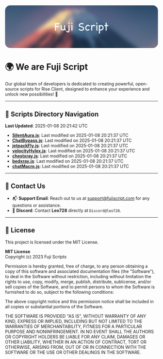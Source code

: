 ![Banner](.github/b.webp)

# 🌍 **We are Fuji Script**

Our global team of developers is dedicated to creating powerful, open-source scripts for Rise Client, designed to enhance your experience and unlock new possibilities! 🌟

---
<!-- SCRIPTS_NAVIGATION_START -->
## 📂 **Scripts Directory Navigation**

**Last Updated**: 2025-01-08 20:21:42 UTC

- **[SilentAura.js](scripts/SilentAura.js)**: Last modified on 2025-01-08 20:21:37 UTC
- **[ChatBypass.js](scripts/ChatBypass.js)**: Last modified on 2025-01-08 20:21:37 UTC
- **[jetpackFly.js](scripts/jetpackFly.js)**: Last modified on 2025-01-08 20:21:37 UTC
- **[velocityHylex.js](scripts/velocityHylex.js)**: Last modified on 2025-01-08 20:21:37 UTC
- **[chestxray.js](scripts/chestxray.js)**: Last modified on 2025-01-08 20:21:37 UTC
- **[bedxray.js](scripts/bedxray.js)**: Last modified on 2025-01-08 20:21:37 UTC
- **[chatMacro.js](scripts/chatMacro.js)**: Last modified on 2025-01-08 20:21:37 UTC

<!-- SCRIPTS_NAVIGATION_END -->

---

## 💬 **Contact Us**  
- 📬 **Support Email**: Reach out to us at [support@fujiscript.com](mailto:support@fujiscript.com) for any questions or assistance.  
- 💬 **Discord**: Contact **Leo728** directly at `Discord@leo728`.

---

## 📜 **License**

This project is licensed under the MIT License.  

**MIT License**  
Copyright (c) 2023 Fuji Scripts  

Permission is hereby granted, free of charge, to any person obtaining a copy of this software and associated documentation files (the "Software"), to deal in the Software without restriction, including without limitation the rights to use, copy, modify, merge, publish, distribute, sublicense, and/or sell copies of the Software, and to permit persons to whom the Software is furnished to do so, subject to the following conditions:  

The above copyright notice and this permission notice shall be included in all copies or substantial portions of the Software.  

THE SOFTWARE IS PROVIDED "AS IS", WITHOUT WARRANTY OF ANY KIND, EXPRESS OR IMPLIED, INCLUDING BUT NOT LIMITED TO THE WARRANTIES OF MERCHANTABILITY, FITNESS FOR A PARTICULAR PURPOSE AND NONINFRINGEMENT. IN NO EVENT SHALL THE AUTHORS OR COPYRIGHT HOLDERS BE LIABLE FOR ANY CLAIM, DAMAGES OR OTHER LIABILITY, WHETHER IN AN ACTION OF CONTRACT, TORT OR OTHERWISE, ARISING FROM, OUT OF OR IN CONNECTION WITH THE SOFTWARE OR THE USE OR OTHER DEALINGS IN THE SOFTWARE.  
